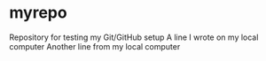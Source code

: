 # myrepo
Repository for testing my Git/GitHub setup
A line I wrote on my local computer
Another line from my local computer

